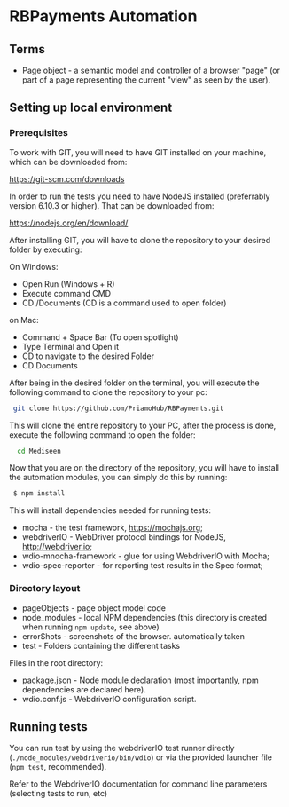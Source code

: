 # RBPayments Automation

## Terms

* Page object - a semantic model and controller of a browser "page" (or part of a page representing the current "view"
  as seen by the user).

## Setting up local environment

### Prerequisites

To work with GIT, you will need to have GIT installed on your machine, which can be downloaded from:

https://git-scm.com/downloads

In order to run the tests you need to have NodeJS installed (preferrably version 6.10.3 or higher). That can be downloaded from:

https://nodejs.org/en/download/

After installing GIT, you will have to clone the repository to your desired folder by executing:

On Windows:
 - Open Run (Windows + R)
 - Execute command CMD
 - CD /Documents (CD is a command used to open folder)

 on Mac:
 - Command + Space Bar (To open spotlight)
 - Type Terminal and Open it
 - CD to navigate to the desired Folder
 - CD Documents

 After being in the desired folder on the terminal, you will execute the following command to clone the repository to your pc:

```bash
 git clone https://github.com/PriamoHub/RBPayments.git
```
This will clone the entire repository to your PC, after the process is done, execute the following command to open the folder:

```bash
  cd Mediseen
```

Now that you are on the directory of the repository, you will have to install the automation modules, you can simply do this by running:

```bash
 $ npm install
```

This will install dependencies needed for running tests:
  * mocha - the test framework, https://mochajs.org;
  * webdriverIO - WebDriver protocol bindings for NodeJS, http://webdriver.io;
  * wdio-mnocha-framework - glue for using WebdriverIO with Mocha;
  * wdio-spec-reporter - for reporting test results in the Spec format;

### Directory layout

* pageObjects - page object model code
* node_modules - local NPM dependencies (this directory is created when running `npm update`, see above)
* errorShots - screenshots of the browser. automatically taken
* test - Folders containing the different tasks

Files in the root directory:
* package.json - Node module declaration (most importantly, npm dependencies are declared here).
* wdio.conf.js - WebdriverIO configuration script.

## Running tests

You can run test by using the webdriverIO test runner directly (`./node_modules/webdriverio/bin/wdio`) or via
the provided launcher file (`npm test`, recommended).

Refer to the WebdriverIO documentation for command line parameters (selecting tests to run, etc)
